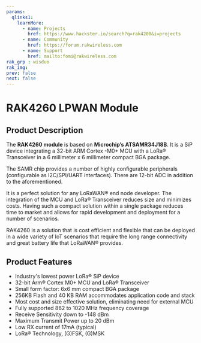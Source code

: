 ```yaml
---
params:
  qlinks1:
    learnMore:
      - name: Projects
        href: https://www.hackster.io/search?q=rak4200&i=projects
      - name: Community
        href: https://forum.rakwireless.com
      - name: Support
        href: mailto:fomi@rakwireless.com
rak_grp : wisduo
rak_img: 
prev: false
next: false
---
```


# RAK4260 LPWAN Module

<rk-img
  src="/assets/images/wisduo/rak4260-module/overview/rak4260.png"
  width="50%"
  caption="RAK4260 LPWAN Module"
/>

## Product Description

The **RAK4260 module** is based on **Microchip’s ATSAMR34J18B**. It is a SiP device integrating a 32-bit ARM Cortex -M0+ MCU with a LoRa® Transceiver in a 6 millimeter x 6 millimeter compact BGA package.

The SAMR chip provides a number of highly configurable peripherals (configurable as I2C/SPI/UART interfaces). There are 12-bit ADC in addition to the aforementioned.

It is a perfect solution for any LoRaWAN® end node developer. The integration of the MCU and LoRa® Transceiver reduces size and minimizes costs. Having such a compact solution within a single package reduces time to market and allows for rapid development and deployment for a number of scenarios.

RAK4260 is a solution that is cost efficient and flexible that can be deployed in a wide variety of IoT scenarios that require the long range connectivity and great battery life that LoRaWAN® provides.

<rk-btn
  src="../datasheet/"
  label="View Datasheet for the RAK4260 LPWAN Module"
/>

<rk-quick-links :params="$page.frontmatter.params.qlinks1"/>

## Product Features

- Industry's lowest power LoRa® SiP device
- 32-bit Arm® Cortex M0+ MCU and LoRa® Transceiver
- Small form factor: 6x6 mm compact BGA package
- 256KB Flash and 40 KB RAM accommodates application code and stack
- Most cost and size effective solution, eliminating need for external MCU
- Fully supported 862 to 1020 MHz frequency coverage
- Receive Sensitivity down to -148 dBm
- Maximum Transmit Power up to 20 dBm
- Low RX current of 17mA (typical)
- LoRa® Technology, (G)FSK, (G)MSK

<rk-btn
  src="https://store.rakwireless.com/products/rak4260-lora-module"
  label="Buy a RAK4260 LPWAN Module"
  _blank
/>